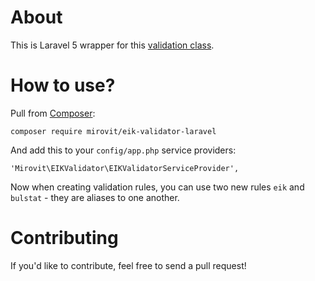 # About

This is Laravel 5 wrapper for this [validation class](https://github.com/mirovit/eik-validator).

# How to use?

Pull from [Composer](https://getcomposer.org/):

```
composer require mirovit/eik-validator-laravel
```

And add this to your `config/app.php` service providers:

```
'Mirovit\EIKValidator\EIKValidatorServiceProvider',
```

Now when creating validation rules, you can use two new rules `eik` and `bulstat` - they are aliases to one another.

# Contributing

If you'd like to contribute, feel free to send a pull request!
